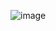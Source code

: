 ![image](https://user-images.githubusercontent.com/49644368/56210177-e911e580-605d-11e9-9709-6c66e0f67dcf.png)

